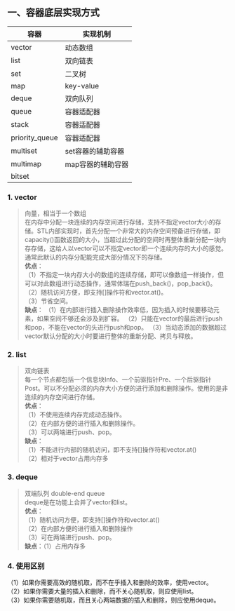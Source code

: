 ## 一、容器底层实现方式
|容器|实现机制|
|--|--|
|vector|动态数组|
|list|双向链表|
|set|二叉树|
|map|key-value|
|deque|双向队列|
|queue|容器适配器|
|stack|容器适配器|
|priority_queue|容器适配器|
|multiset|set容器的辅助容器|
|multimap|map容器的辅助容器|
|bitset||

### 1. vector
> 向量，相当于一个数组  
> 在内存中分配一块连续的内存空间进行存储，支持不指定vector大小的存储。STL内部实现时，首先分配一个非常大的内存空间预备进行存储，即capacity()函数返回的大小，当超过此分配的空间时再整体重新分配一块内存存储，这给人以vector可以不指定vector即一个连续内存的大小的感觉。通常此默认的内存分配能完成大部分情况下的存储。  
> **优点**：  
> （1）不指定一块内存大小的数组的连续存储，即可以像数组一样操作，但可以对此数组进行动态操作，通常体瑞在push_back()，pop_back()。  
> （2）随机访问方便，即支持[]操作符和vector.at()。  
> （3）节省空间。  
> **缺点**：
> （1）在内部进行插入删除操作效率低，因为插入的时候要移动元素，如果空间不够还会涉及到扩容。
> （2）只能在vector的最后进行push和pop，不能在vector的头进行push和pop。
> （3）当动态添加的数据超过vector默认分配的大小时要进行整体的重新分配、拷贝与释放。

### 2. list
> 双向链表  
> 每一个节点都包括一个信息块Info、一个前驱指针Pre、一个后驱指针Post。可以不分配必须的内存大小方便的进行添加和删除操作。使用的是非连续的内存空间进行存储。  
> **优点**：  
> （1）不使用连续内存完成动态操作。  
> （2）在内部方便的进行插入和删除操作。  
> （3）可以两端进行push、pop。  
> **缺点**：  
> （1）不能进行内部的随机访问，即不支持[]操作符和vector.at()    
> （2）相对于vector占用内存多  

### 3. deque
> 双端队列 double-end queue  
> deque是在功能上合并了vector和list。  
>**优点**：    
>（1）随机访问方便，即支持[]操作符和vector.at()  
>（2）在内部方便的进行插入和删除操作  
>（3）可在两端进行push、pop。  
>**缺点**：（1）占用内存多

### 4. 使用区别
（1）如果你需要高效的随机取，而不在乎插入和删除的效率，使用vector。  
（2）如果你需要大量的插入和删除，而不关心随机取，则应使用list。  
（3）如果你需要随机取，而且关心两端数据的插入和删除，则应使用deque。  

